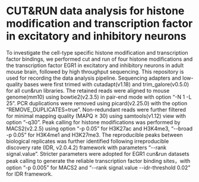 # CUT&RUN data analysis for histone modification and transcription factor in excitatory and inhibitory neurons
To investigate the cell-type specific histone modification and transcription factor bindings, we performed cut and run of four histone modifications and the transcription factor EGR1 in excitatory and inhibitory neurons in adult mouse brain, followed by high throughput sequencing. This repository is used for recording the data analysis pipeline.
Sequencing adapters and low-quality bases were first trimed with cutadapt(v1.18) and trim_galore(v0.5.0) for all cun&run libraries. The retained reads were aligned to mouse genome(mm10) using bowtie2(v2.3.5) in pair-end mode with option “-N 1 -L 25”.
PCR duplications were removed using picard(v2.25.0) with the option “REMOVE_DUPLICATES=true”. Non-redundant reads were further filtered for minimal mapping quality (MAPQ ≥ 30) using samtools(v1.12) view with option “-q30”.
Peak calling for histone modifications was performed by MACS2(v2.2.5) using option “-p 0.05” for H3K27ac and H3K4me3, “--broad -p 0.05” for H3K4me1 and H3K27me3. The reproducible peaks between biological replicates was further identified following irreproducible discovery rate (IDR, v2.0.4.2) framework with parameters “--rank signal.value”.
Stricter parameters were adopted for EGR1 cun&run datasets peak calling to generate the reliable transcription factor binding sites，with option “-p 0.005” for MACS2 and “--rank signal.value --idr-threshold 0.02” for IDR framework.
